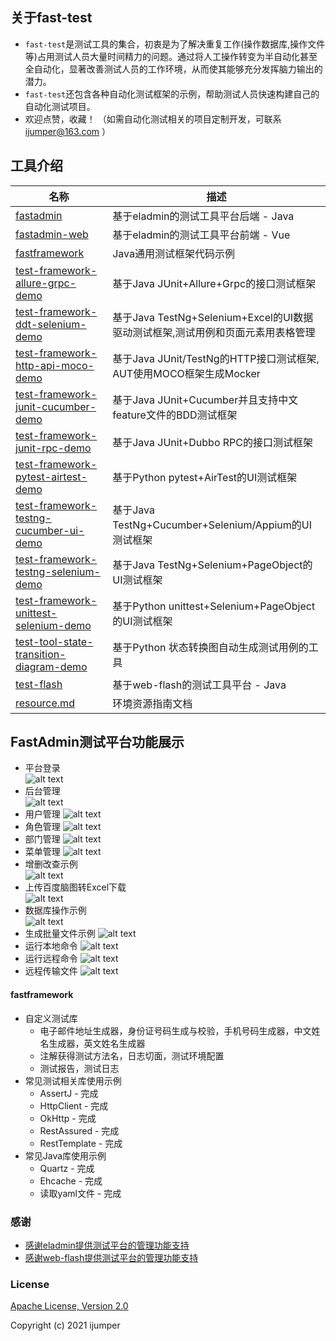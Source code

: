 ## 关于fast-test
- `fast-test`是测试工具的集合，初衷是为了解决重复工作(操作数据库,操作文件等)占用测试人员大量时间精力的问题。通过将人工操作转变为半自动化甚至全自动化，显著改善测试人员的工作环境，从而使其能够充分发挥脑力输出的潜力。  
- `fast-test`还包含各种自动化测试框架的示例，帮助测试人员快速构建自己的自动化测试项目。  
- 欢迎点赞，收藏！ （如需自动化测试相关的项目定制开发，可联系 ijumper@163.com ）

## 工具介绍
| 名称                                                  | 描述                                                  |
| ------------------------------------------------------------ | ------------------------------------------------------------ |
| [fastadmin](./fastadmin)                         | 基于eladmin的测试工具平台后端 - Java                                |
| [fastadmin-web](./fastadmin-web)                         | 基于eladmin的测试工具平台前端 - Vue                             |
| [fastframework](./fastframework)       | Java通用测试框架代码示例                             |
| [test-framework-allure-grpc-demo](./test-framework-allure-grpc-demo)       | 基于Java JUnit+Allure+Grpc的接口测试框架                             |
| [test-framework-ddt-selenium-demo](./test-framework-ddt-selenium-demo)       | 基于Java TestNg+Selenium+Excel的UI数据驱动测试框架,测试用例和页面元素用表格管理                             |
| [test-framework-http-api-moco-demo](./test-framework-http-api-moco-demo)       | 基于Java JUnit/TestNg的HTTP接口测试框架, AUT使用MOCO框架生成Mocker                             |
| [test-framework-junit-cucumber-demo](./test-framework-junit-cucumber-demo)       | 基于Java JUnit+Cucumber并且支持中文feature文件的BDD测试框架                             |
| [test-framework-junit-rpc-demo](./test-framework-junit-rpc-demo)       | 基于Java JUnit+Dubbo RPC的接口测试框架                             |
| [test-framework-pytest-airtest-demo](./test-framework-pytest-airtest-demo)       | 基于Python pytest+AirTest的UI测试框架                             |
| [test-framework-testng-cucumber-ui-demo](./test-framework-testng-cucumber-ui-demo)       | 基于Java TestNg+Cucumber+Selenium/Appium的UI测试框架                             |
| [test-framework-testng-selenium-demo](./test-framework-testng-selenium-demo)       | 基于Java TestNg+Selenium+PageObject的UI测试框架                             |
| [test-framework-unittest-selenium-demo](./test-framework-unittest-selenium-demo)       | 基于Python unittest+Selenium+PageObject的UI测试框架                             |
| [test-tool-state-transition-diagram-demo](./test-tool-state-transition-diagram-demo)       | 基于Python 状态转换图自动生成测试用例的工具                             |
| [test-flash](./test-flash)                         | 基于web-flash的测试工具平台 - Java                           |
| [resource.md](./doc/md/resource.md)                         | 环境资源指南文档                              |

## FastAdmin测试平台功能展示
- 平台登录  
![alt text](https://github.com/jumper2014/fast-test/blob/main/doc/image/fastadmin/login.PNG)
- 后台管理  
![alt text](https://github.com/jumper2014/fast-test/blob/main/doc/image/fastadmin/index.PNG)
- 用户管理
![alt text](https://github.com/jumper2014/fast-test/blob/main/doc/image/fastadmin/user.PNG)
- 角色管理
![alt text](https://github.com/jumper2014/fast-test/blob/main/doc/image/fastadmin/role.PNG)
- 部门管理
![alt text](https://github.com/jumper2014/fast-test/blob/main/doc/image/fastadmin/dept.PNG)
- 菜单管理
![alt text](https://github.com/jumper2014/fast-test/blob/main/doc/image/fastadmin/menu.PNG)
- 增删改查示例  
![alt text](https://github.com/jumper2014/fast-test/blob/main/doc/image/fastadmin/curd.PNG)
- 上传百度脑图转Excel下载  
![alt text](https://github.com/jumper2014/fast-test/blob/main/doc/image/fastadmin/km2excel.PNG)
- 数据库操作示例  
![alt text](https://github.com/jumper2014/fast-test/blob/main/doc/image/fastadmin/lockuser.PNG)
- 生成批量文件示例
![alt text](https://github.com/jumper2014/fast-test/blob/main/doc/image/fastadmin/batch.PNG)
- 运行本地命令
![alt text](https://github.com/jumper2014/fast-test/blob/main/doc/image/fastadmin/lcommand.PNG)
- 运行远程命令
![alt text](https://github.com/jumper2014/fast-test/blob/main/doc/image/fastadmin/rcommand.PNG)
- 远程传输文件
![alt text](https://github.com/jumper2014/fast-test/blob/main/doc/image/fastadmin/rfile.PNG)

#### fastframework
- 自定义测试库
  - 电子邮件地址生成器，身份证号码生成与校验，手机号码生成器，中文姓名生成器，英文姓名生成器
  - 注解获得测试方法名，日志切面，测试环境配置
  - 测试报告，测试日志
- 常见测试相关库使用示例
  - AssertJ - 完成
  - HttpClient - 完成
  - OkHttp - 完成
  - RestAssured - 完成
  - RestTemplate - 完成
- 常见Java库使用示例
  - Quartz - 完成
  - Ehcache - 完成
  - 读取yaml文件 - 完成

### 感谢
- [感谢eladmin提供测试平台的管理功能支持](https://github.com/elunez/eladmin)
- [感谢web-flash提供测试平台的管理功能支持](https://github.com/enilu/web-flash)

### License
[Apache License, Version 2.0](https://opensource.org/licenses/Apache-2.0)

Copyright (c) 2021 ijumper
